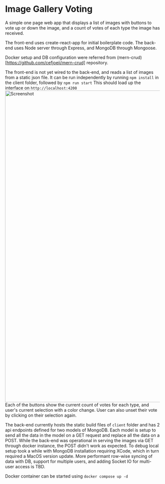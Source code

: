 # Image Gallery Voting
A simple one page web app that displays a list of images with buttons to vote up or down the image, and a count of votes of each type the image has received.

The front-end uses create-react-app for initial boilerplate code.
The back-end uses Node server through Express, and MongoDB through Mongoose. 

Docker setup and DB configuration were referred from (mern-crud)[https://github.com/cefjoeii/mern-crud] repository.

The front-end is not yet wired to the back-end, and reads a list of images from a static json file.
It can be run independently by running `npm install` in the client folder, followed by `npm run start`
This should load up the interface on `http://localhost:4200`
<img width="1014" alt="Screenshot" src="https://github.com/samarthgulati/image-gallery/assets/8597017/71fa4b2a-cd0a-4a7e-9b4e-18dce4457420">
Each of the buttons show the current count of votes for each type, and user's current selection with a color change.
User can also unset their vote by clicking on their selection again.

The back-end currently hosts the static build files of `client` folder and has 2 api endpoints defined for two models of MongoDB.
Each model is setup to send all the data in the model on a GET request and replace all the data on a POST.
While the back-end was operational in serving the images via GET through docker instance, the POST didn't work as expected.
To debug local setup took a while with MongoDB installation requiring XCode, which in turn required a MacOS version update.
More performant row-wise syncing of data with DB, support for multiple users, and adding Socket IO for multi-user access is TBD.

Docker container can be started using `docker compose up -d`

